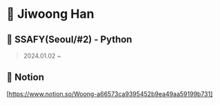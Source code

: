 # 👋 Jiwoong Han
## 🌱 SSAFY(Seoul/#2) - Python
>2024.01.02 ~

## 📕 Notion
[https://www.notion.so/Woong-a66573ca9395452b9ea49aa59199b731]

<!--
**woongveloper/woongveloper** is a ✨ _special_ ✨ repository because its `README.md` (this file) appears on your GitHub profile.

Here are some ideas to get you started:

- 🔭 I’m currently working on ...
- 🌱 I’m currently learning ...
- 👯 I’m looking to collaborate on ...
- 🤔 I’m looking for help with ...
- 💬 Ask me about ...
- 📫 How to reach me: ...
- 😄 Pronouns: ...
- ⚡ Fun fact: ...
-->
